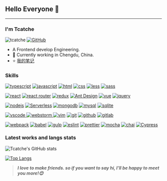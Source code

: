 ## Hello Everyone 👋
---

### I'm Tcatche

<p>
 <img src="https://komarev.com/ghpvc/?username=tcatche" alt="tcatche" />
 <a href="https://github.com/tcatche"><img src="https://img.shields.io/github/followers/tcatche.svg?label=GitHub&style=social" alt="GitHub"></a>
</p>

- A Frontend develop Engineering.
- 🌱 Currently working in Chengdu, China.
- ⭐ [我的笔记](https://tcatche.site/)


### Skills


<p>
<a href="https://github.com/tcatche"><img src="https://img.shields.io/badge/typescript-3178C6.svg?style=for-the-badge&logo=typescript&logoColor=3178C6&labelColor=ffffff" alt="typescript"></a>
<a href="https://github.com/tcatche"><img src="https://img.shields.io/badge/javascript-f5f542.svg?style=for-the-badge&logo=javascript&logoColor=f5f542&labelColor=ffffff" alt="javascript"></a>
<a href="https://github.com/tcatche"><img src="https://img.shields.io/badge/html-E34F26.svg?style=for-the-badge&logo=html5&logoColor=E34F26&labelColor=ffffff" alt="html"></a>
<a href="https://github.com/tcatche"><img src="https://img.shields.io/badge/css-1572B6.svg?style=for-the-badge&logo=css3&logoColor=1572B6&labelColor=ffffff" alt="css"></a>
<a href="https://github.com/tcatche"><img src="https://img.shields.io/badge/less-1D365D.svg?style=for-the-badge&logo=less&logoColor=1D365D&labelColor=ffffff" alt="less"></a>
<a href="https://github.com/tcatche"><img src="https://img.shields.io/badge/sass-CC6699.svg?style=for-the-badge&logo=sass&logoColor=CC6699&labelColor=ffffff" alt="sass"></a>
  
<a href="https://github.com/tcatche"><img src="https://img.shields.io/badge/react-61DAFB.svg?style=for-the-badge&logo=react&logoColor=61DAFB&labelColor=ffffff" alt="react"></a>
<a href="https://github.com/tcatche"><img src="https://img.shields.io/badge/react router-CA4245.svg?style=for-the-badge&logo=reactrouter&logoColor=CA4245&labelColor=ffffff" alt="react router"></a>
<a href="https://github.com/tcatche"><img src="https://img.shields.io/badge/redux-764ABC.svg?style=for-the-badge&logo=redux&logoColor=764ABC&labelColor=ffffff" alt="redux"></a>
<a href="https://github.com/tcatche"><img src="https://img.shields.io/badge/Ant Design-0170FE.svg?style=for-the-badge&logo=antdesign&logoColor=0170FE&labelColor=ffffff" alt="Ant Design"></a>
<a href="https://github.com/tcatche"><img src="https://img.shields.io/badge/vue-4FC08D.svg?style=for-the-badge&logo=vuedotjs&logoColor=4FC08D&labelColor=ffffff" alt="vue"></a>
<a href="https://github.com/tcatche"><img src="https://img.shields.io/badge/jquery-0769AD.svg?style=for-the-badge&logo=jquery&logoColor=0769AD&labelColor=ffffff" alt="jquery"></a>
  
<a href="https://github.com/tcatche"><img src="https://img.shields.io/badge/NodeJs-339933.svg?style=for-the-badge&logo=nodedotjs&logoColor=339933&labelColor=ffffff" alt="nodejs"></a>
<a href="https://github.com/tcatche"><img src="https://img.shields.io/badge/Serverless-FD5750.svg?style=for-the-badge&logo=serverless&logoColor=FD5750&labelColor=ffffff" alt="Serverless"></a>
<a href="https://github.com/tcatche"><img src="https://img.shields.io/badge/mongodb-47A248.svg?style=for-the-badge&logo=mongodb&logoColor=47A248&labelColor=ffffff" alt="mongodb"></a>
<a href="https://github.com/tcatche"><img src="https://img.shields.io/badge/mysql-3aabe8.svg?style=for-the-badge&logo=mysql&logoColor=3aabe8&labelColor=ffffff" alt="mysql"></a>
<a href="https://github.com/tcatche"><img src="https://img.shields.io/badge/sqlite-1daede.svg?style=for-the-badge&logo=sqlite&logoColor=1daede&labelColor=ffffff" alt="sqlite"></a>

<a href="https://github.com/tcatche">
<img src="https://img.shields.io/badge/vscode-blue.svg?style=for-the-badge&logo=visual-studio-code&labelColor=ffffff&logoColor=blue" alt="vscode">
</a>
<a href="https://github.com/tcatche">
<img src="https://img.shields.io/badge/webstorm-000000.svg?style=for-the-badge&logo=webstorm&labelColor=ffffff&logoColor=000000" alt="webstorm">
</a>
<a href="https://github.com/tcatche"><img src="https://img.shields.io/badge/vim-darkgreen.svg?style=for-the-badge&logo=vim&logoColor=darkgreen&labelColor=ffffff" alt="vim"></a>
<a href="https://github.com/tcatche"><img src="https://img.shields.io/badge/git-F05032.svg?style=for-the-badge&logo=git&logoColor=F05032&labelColor=ffffff" alt="git"></a>
<a href="https://github.com/tcatche"><img src="https://img.shields.io/badge/github-black.svg?style=for-the-badge&logo=github&logoColor=black&labelColor=ffffff" alt="github"></a>
<a href="https://github.com/tcatche"><img src="https://img.shields.io/badge/gitlab-FCA121.svg?style=for-the-badge&logo=gitlab&logoColor=FCA121&labelColor=ffffff" alt="gitlab"></a>



<a href="https://github.com/tcatche"><img src="https://img.shields.io/badge/webpack-8DD6F9.svg?style=for-the-badge&logo=webpack&logoColor=8DD6F9&labelColor=ffffff" alt="webpack"></a>
<a href="https://github.com/tcatche"><img src="https://img.shields.io/badge/babel-F9DC3E.svg?style=for-the-badge&logo=babel&logoColor=F9DC3E&labelColor=ffffff" alt="babel"></a>
<a href="https://github.com/tcatche"><img src="https://img.shields.io/badge/gulp-CF4647.svg?style=for-the-badge&logo=gulp&logoColor=CF4647&labelColor=ffffff" alt="gulp"></a>
<a href="https://github.com/tcatche"><img src="https://img.shields.io/badge/eslint-4B32C3.svg?style=for-the-badge&logo=eslint&logoColor=4B32C3&labelColor=ffffff" alt="eslint"></a>
<a href="https://github.com/tcatche"><img src="https://img.shields.io/badge/prettier-F7B93E.svg?style=for-the-badge&logo=prettier&logoColor=F7B93E&labelColor=ffffff" alt="prettier"></a>
<a href="https://github.com/tcatche"><img src="https://img.shields.io/badge/mocha-8D6748.svg?style=for-the-badge&logo=mocha&logoColor=8D6748&labelColor=ffffff" alt="mocha"></a>
<a href="https://github.com/tcatche"><img src="https://img.shields.io/badge/chai-A30701.svg?style=for-the-badge&logo=chai&logoColor=A30701&labelColor=ffffff" alt="chai"></a>
<a href="https://github.com/tcatche"><img src="https://img.shields.io/badge/Cypress-17202C.svg?style=for-the-badge&logo=cypress&logoColor=17202C&labelColor=ffffff" alt="Cypress"></a>




### Latest works and langs stats
![Tcatche's GitHub stats](https://github-readme-stats.vercel.app/api?username=tcatche&show_icons=true&theme=flag-india)


[![Top Langs](https://github-readme-stats.vercel.app/api/top-langs/?username=anuraghazra&theme=flag-india)](https://github.com/anuraghazra/github-readme-stats)

> ***I love to make friends. so if you want to say hi, I'll be happy to meet you more!😊***
